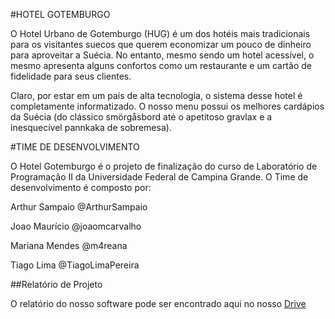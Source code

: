 #HOTEL GOTEMBURGO

O Hotel Urbano de Gotemburgo (HUG) é um dos hotéis mais tradicionais para os visitantes suecos que querem economizar um pouco de dinheiro para aproveitar a Suécia. No entanto, mesmo sendo um hotel acessível, o mesmo apresenta alguns confortos como um restaurante e um cartão de fidelidade para seus clientes.


Claro, por estar em um país de alta tecnologia, o sistema desse hotel é completamente informatizado. O nosso menu possui os melhores cardápios da Suécia (do clássico smörgåsbord até o apetitoso gravlax e a inesquecível pannkaka de sobremesa). 

#TIME DE DESENVOLVIMENTO

O Hotel Gotemburgo é o projeto de finalização do curso de Laboratório de Programação II da Universidade Federal de Campina Grande. O Time de desenvolvimento é composto por: 

Arthur Sampaio @ArthurSampaio

Joao Maurício @joaomcarvalho

Mariana Mendes @m4reana

Tiago Lima @TiagoLimaPereira

##Relatório de Projeto

O relatório do nosso software pode ser encontrado aqui no nosso [Drive](https://drive.google.com/drive/folders/0B0Rq3DazLL7raWNGMHk5b2k2OUU?usp=sharing)
